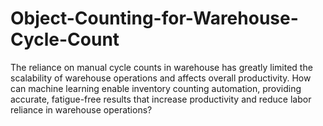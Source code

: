 # Object-Counting-for-Warehouse-Cycle-Count
The reliance on manual cycle counts in warehouse has greatly limited the scalability of warehouse operations and affects overall productivity. How can machine learning enable inventory counting automation, providing accurate, fatigue-free results that increase productivity and reduce labor reliance in warehouse operations?
